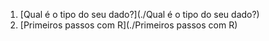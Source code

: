 01. [Qual é o tipo do seu dado?](./Qual é o tipo do seu dado?)
02. [Primeiros passos com R](./Primeiros passos com R)

